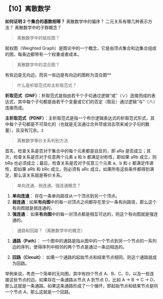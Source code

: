 ## 【10】离散数学

**如何证明 2 个集合的基数相等？**
离散数学中的偏序？
二元关系有哪几种表示方法？
离散数学中的子群概念？


> 离散数学中的赋权图？

赋权图（Weighted Graph）是图论中的一个概念，它是由顶点集合和边集合组成的图，每条边都带有一个权重或者成本。

> 离散数学中的混合图？

有些边是无向边，而另一些边是有向边的图称为混合图**

> 什么是析取范式和主析取范式？

**析取范式（DNF）**：析取范式是指由若干个子句通过逻辑“或”（∨）连接而成的表达式，其中每个子句都是由若干个变量或它们的否定（取反）通过逻辑“与”（∧）连接而成。

**主析取范式（PDNF）**：主析取范式是指一个布尔逻辑表达式的析取范式形式，其中每个子句都是不可简化的（也就是无法通过合并项或消去项来减少子句的数量），且没有冗余。z

>离散数学等价关系判别方法

首先，检查关系是否对于集合中的每个元素都是自反的，即 aRa 是否成立；其次，检查关系是否对于任意两个元素 a 和 b 都满足对称性，即如果 aRb 成立，则 bRa 也必须成立；最后，检查关系是否对于任意三个元素 a、b 和 c 都满足传递性，即如果 aRb 和 bRc 成立，则必须有 aRc 成立。如果所有这些条件都得到满足，那么该关系就是等价关系。

> 单向连通、弱连通、强连通概念？

1. **单向连通**： 存在一条单向路径从一个顶点到另一个顶点。
2. **弱连通**：如果**有向图**中的每一对顶点之间都存在至少一条有向路径，那么这个有向图就是弱连通的。
3. **强连通**： 如果**有向图**中的每一对顶点都是相互可达的，则这个有向图就是强连通的。

> 通路和回路？（离散数学中的概念）

1. **通路（Path）**： 一个图中的通路是指从图中的一个节点到另一个节点的一系列边的序列，使得序列中相邻的两个节点是通过一条边相连的。

2. **回路（Circuit）**： 如果一个通路的起始节点和结束节点相同，则这个通路就成为回路。

举例来说，考虑一个简单的无向图，其中有四个节点 A、B、C、D，以及一些连接这些节点的边。如果存在一条通路从节点 A 到节点 D，比如 A -> B -> C -> D，那么这就是一条通路。如果这条通路形成了一个循环，即起始节点和结束节点是同一个节点 A，那么这就是一个回路。

